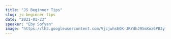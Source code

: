 ```yaml
---
title: "JS Beginner Tips"
slug: js-beginner-tips
date: "2021-01-23"
speaker: "Eby Sofyan"
image: "https://lh3.googleusercontent.com/VjcjwhsEOK-JRYdhJ95mXoz6PB3yfnqYRZ8gi7O8_1NAUdUCaKlP-YvHS7LHrsPREHccEnWmtRJ1r2mTqymb8UfuKVTuv6iDc7u8NQ=w600"
---
```


